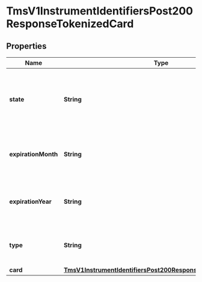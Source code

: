 
# TmsV1InstrumentIdentifiersPost200ResponseTokenizedCard

## Properties
Name | Type | Description | Notes
------------ | ------------- | ------------- | -------------
**state** | **String** | Issuer state for the Network Token Valid values: - ACTIVE - SUSPENDED - DELETED  |  [optional]
**expirationMonth** | **String** | The Network Token expiration month, automatically updated |  [optional]
**expirationYear** | **String** | The Network Token expiration year, automatically updated |  [optional]
**type** | **String** | The Network Token brand Valid values: - visa - mastercard  |  [optional]
**card** | [**TmsV1InstrumentIdentifiersPost200ResponseTokenizedCardCard**](TmsV1InstrumentIdentifiersPost200ResponseTokenizedCardCard.md) |  |  [optional]



